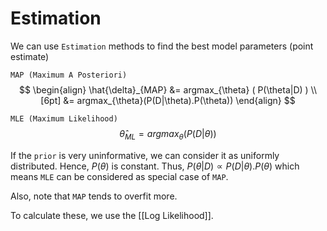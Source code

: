 # Estimation

We can use `Estimation` methods to find the best model parameters (point estimate)

`MAP (Maximum A Posteriori)`
$$
\begin{align}
\hat{\delta}_{MAP}  
&= argmax_{\theta} ( P(\theta|D) ) \\[6pt]
&= argmax_{\theta}(P(D|\theta).P(\theta))
\end{align}
$$

`MLE (Maximum Likelihood)`
$$
\hat{\theta}_{ML} = argmax_{\theta} (P(D|\theta) )
$$


If the `prior` is very uninformative, we can consider it as uniformly distributed.
Hence, $P(\theta)$ is constant.
Thus, $P(\theta|D) \propto P(D|\theta).P(\theta)$ which means `MLE` can be considered as special case of `MAP`.

Also, note that `MAP` tends to overfit more.

To calculate these, we use the [[Log Likelihood]].


